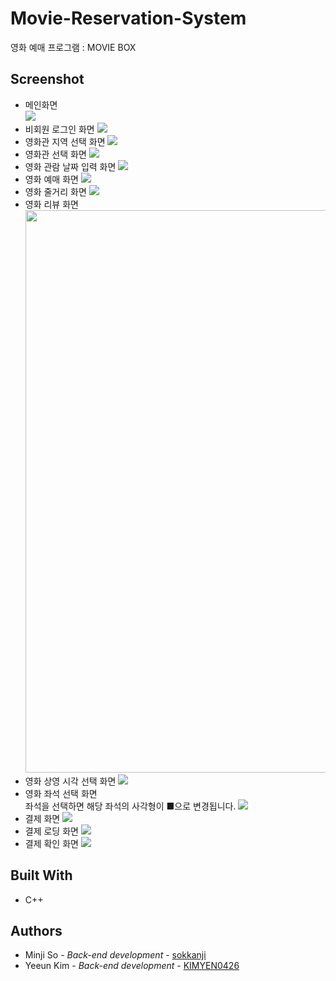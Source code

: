 # Movie-Reservation-System
영화 예매 프로그램 : MOVIE BOX

## Screenshot
* 메인화면<br>
<img src="https://user-images.githubusercontent.com/48242362/87904751-f821e780-ca99-11ea-93be-2b7b7a2c168d.png"></img>
* 비회원 로그인 화면
<img src="https://user-images.githubusercontent.com/48242362/87904755-f8ba7e00-ca99-11ea-9813-3e2a0935b2b3.png"></img>
* 영화관 지역 선택 화면
<img src="https://user-images.githubusercontent.com/48242362/87904757-f9531480-ca99-11ea-9f4c-99c736ed11fd.png" ></img>
* 영화관 선택 화면
<img src="https://user-images.githubusercontent.com/48242362/87904758-f9531480-ca99-11ea-9164-ed99fd4742c9.png" ></img>
* 영화 관람 날짜 입력 화면
<img src="https://user-images.githubusercontent.com/48242362/87904760-f9ebab00-ca99-11ea-8c6c-cb72953c0793.png"></img>
* 영화 예매 화면
<img src="https://user-images.githubusercontent.com/48242362/87904761-f9ebab00-ca99-11ea-8984-cc9ea1b82727.png"></img>
* 영화 줄거리 화면
<img src="https://user-images.githubusercontent.com/48242362/87904762-fa844180-ca99-11ea-8c0e-5f03285a2daa.png"></img>
* 영화 리뷰 화면<br>
<img src="https://user-images.githubusercontent.com/48242362/87906489-ac713d00-ca9d-11ea-9cd5-f80682fe699f.png" width="900px"></img>
* 영화 상영 시각 선택 화면
<img src="https://user-images.githubusercontent.com/48242362/87904763-fa844180-ca99-11ea-86c0-9c4c1e39c278.png"></img>
* 영화 좌석 선택 화면<br>
  좌석을 선택하면 해당 좌석의 사각형이 ■으로 변경됩니다.
<img src="https://user-images.githubusercontent.com/48242362/87904769-fb1cd800-ca99-11ea-94f5-c2f222768520.png"></img>
* 결제 화면
<img src="https://user-images.githubusercontent.com/48242362/87904772-fc4e0500-ca99-11ea-868c-9f8f43f4eac7.png"></img>
* 결제 로딩 화면
<img src="https://user-images.githubusercontent.com/48242362/87904773-fc4e0500-ca99-11ea-994c-a30aba015c2a.png"></img>
* 결제 확인 화면
<img src="https://user-images.githubusercontent.com/48242362/87904770-fbb56e80-ca99-11ea-8eab-c700894709a0.png"></img>

## Built With
* C++

## Authors
* Minji So - *Back-end development* - [sokkanji](https://github.com/sokkanji)
* Yeeun Kim - *Back-end development* - [KIMYEN0426](https://github.com/KIMYEN0426)
